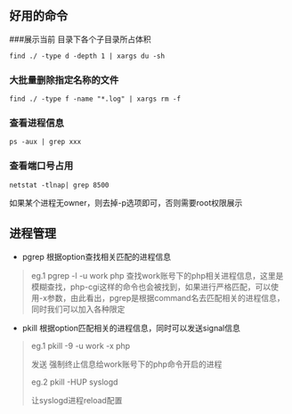 ## 好用的命令

###展示当前 目录下各个子目录所占体积

```shell
find ./ -type d -depth 1 | xargs du -sh
```

### 大批量删除指定名称的文件

```shell
find ./ -type f -name "*.log" | xargs rm -f
```

###  查看进程信息

```shell
ps -aux | grep xxx
```

### 查看端口号占用

```shell
netstat -tlnap| grep 8500 
```

如果某个进程无owner，则去掉-p选项即可，否则需要root权限展示

## 进程管理

- pgrep 根据option查找相关匹配的进程信息 
> eg.1 pgrep -l -u work php
> 查找work账号下的php相关进程信息，这里是模糊查找，php-cgi这样的命令也会被找到，如果进行严格匹配，可以使用-x参数，由此看出，pgrep是根据command名去匹配相关的进程信息，同时我们可以加入各种限定

- pkill 根据option匹配相关的进程信息，同时可以发送signal信息

> eg.1 pkill -9 -u work -x php
>
> 发送 强制终止信息给work账号下的php命令开启的进程
>
> eg.2 pkill -HUP syslogd
>
> 让syslogd进程reload配置
